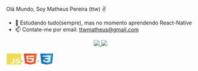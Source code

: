 Olá Mundo, Soy Matheus Pereira (ttw) ✌


- 🌱 Estudando tudo(sempre), mas no momento aprendendo React-Native
- 📫 Contate-me por email: ttwmatheus@gmail.com

<div align="center">
  <a href="https://github.com/matheusttw">
  <img height="180em" src="https://github-readme-stats.vercel.app/api?username=matheusttw&show_icons=true&theme=highcontrast&include_all_commits=true&count_private=true"/>
  <img height="180em" src="https://github-readme-stats.vercel.app/api/top-langs/?username=matheusttw&layout=compact&langs_count=7&theme=highcontrast"/>
</div>
  <div style="display: inline_block"><br>
  <img align="center" alt="Rafa-Js" height="30" width="40" src="https://raw.githubusercontent.com/devicons/devicon/master/icons/javascript/javascript-plain.svg">
  <img align="center" alt="Rafa-HTML" height="30" width="40" src="https://raw.githubusercontent.com/devicons/devicon/master/icons/html5/html5-original.svg">
  <img align="center" alt="Rafa-CSS" height="30" width="40" src="https://raw.githubusercontent.com/devicons/devicon/master/icons/css3/css3-original.svg">
 
</div>
  
  ##
